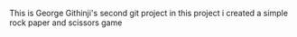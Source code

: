 This is George Githinji's second git project
in this project i created a simple rock paper and scissors game 
